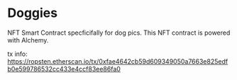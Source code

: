 # Doggies

NFT Smart Contract specficifally for dog pics. This NFT contract is powered with Alchemy.

tx info: https://ropsten.etherscan.io/tx/0xfae4642cb59d609349050a7663e825edfb0e599786532cc433e4ccf83ee86fa0

